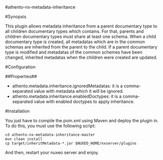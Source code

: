 #athento-nx-metadata-inheritance

#Synopsis

This plugin allows metadata inheritance from a parent documentary type to all children documentary types which contains. For that, parents and children documentary types must share at least one schema. When a child documentary type is created, all metadatas which are in the common schemas are inherited from the parent to the child. If a parent documentary type is modified and metadatas of the common schemes have been changed, inherited metadatas when the children were created are updated.

#Configuration

##Properties##
* athento.metadata.inheritance.ignoredMetadatas: it is a comma-separated value with metadata which it will be ignored.
* athento.metadata.inheritance.enabledDoctypes: it is a comma-separated value with enabled doctypes to apply inheritance.

#Installation

You just have to compile the pom.xml using Maven and deploy the plugin in. To do this, you must use the following script:

	cd athento-nx-metadata-inheritance-master
	mvn clean install
	cp target/inheritMetadata-*.jar $NUXEO_HOME/nxserver/plugins

And then, restart your nuxeo server and enjoy.







